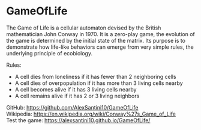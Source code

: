 # GameOfLife

The Game of Life is a cellular automaton devised by the British mathematician  John Conway in 1970.
It is a zero-play game, the evolution of the game is determined by the initial state of the matrix.
Its purpose is to demonstrate how life-like behaviors can emerge from very simple rules, the underlying principle of ecobiology.


Rules:
- A cell dies from loneliness if it has fewer than 2 neighboring cells
- A cell dies of overpopulation if it has more than 3 living cells nearby
- A cell becomes alive if it has 3 living cells nearby
- A cell remains alive if it has 2 or 3 living neighbors
 

GitHub: https://github.com/AlexSantini10/GameOfLife                                                                          
Wikipedia: https://en.wikipedia.org/wiki/Conway%27s_Game_of_Life                                                              
Test the game: https://alexsantini10.github.io/GameOfLife/                                                      